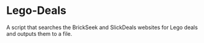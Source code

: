 # Lego-Deals
A script that searches the BrickSeek and SlickDeals websites for Lego deals and outputs them to a file. 

